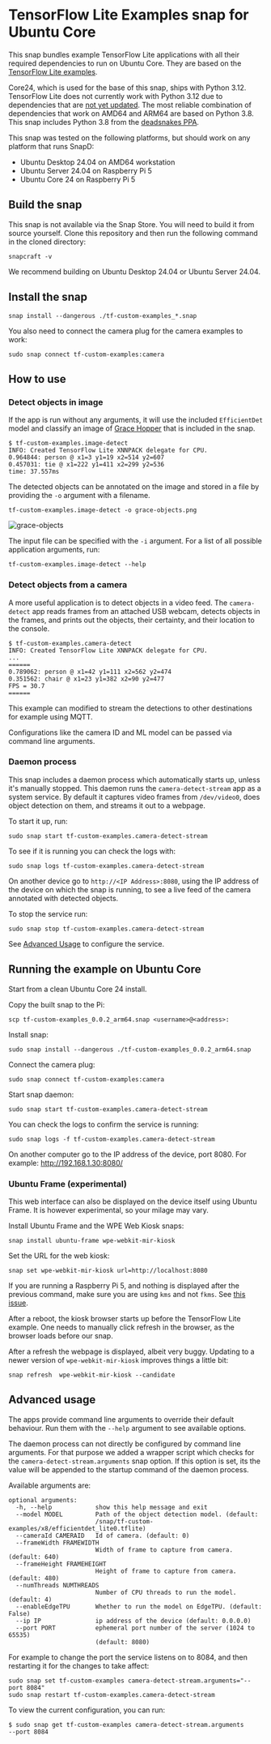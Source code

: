 # TensorFlow Lite Examples snap for Ubuntu Core

This snap bundles example TensorFlow Lite applications with all their required dependencies to run on Ubuntu Core.
They are based on the
[TensorFlow Lite examples](https://github.com/tensorflow/examples/tree/master/lite/examples).

Core24, which is used for the base of this snap, ships with Python 3.12.
TensorFlow Lite does not currently work with Python 3.12 due to dependencies that are [not yet updated](https://github.com/tensorflow/tensorflow/issues/62003).
The most reliable combination of dependencies that work on AMD64 and ARM64 are based on Python 3.8.
This snap includes Python 3.8 from the [deadsnakes PPA](https://launchpad.net/~deadsnakes/+archive/ubuntu/ppa).

This snap was tested on the following platforms, but should work on any platform that runs SnapD:

- Ubuntu Desktop 24.04 on AMD64 workstation
- Ubuntu Server 24.04 on Raspberry Pi 5
- Ubuntu Core 24 on Raspberry Pi 5

## Build the snap

This snap is not available via the Snap Store.
You will need to build it from source yourself.
Clone this repository and then run the following command in the cloned directory:

```
snapcraft -v
```

We recommend building on Ubuntu Desktop 24.04 or Ubuntu Server 24.04.

## Install the snap

```
snap install --dangerous ./tf-custom-examples_*.snap
```

You also need to connect the camera plug for the camera examples to work:

```
sudo snap connect tf-custom-examples:camera
```

## How to use

### Detect objects in image

If the app is run without any arguments, it will use the included `EfficientDet` model and classify an image of [Grace Hopper](https://en.wikipedia.org/wiki/Grace_Hopper) that is included in the snap.

```
$ tf-custom-examples.image-detect
INFO: Created TensorFlow Lite XNNPACK delegate for CPU.
0.964844: person @ x1=3 y1=19 x2=514 y2=607
0.457031: tie @ x1=222 y1=411 x2=299 y2=536
time: 37.557ms
```

The detected objects can be annotated on the image and stored in a file by providing the `-o` argument with a filename.

```
tf-custom-examples.image-detect -o grace-objects.png
```

![grace-objects](../media/grace-objects.png)

The input file can be specified with the `-i` argument. For a list of all possible application arguments, run:

```
tf-custom-examples.image-detect --help
```

### Detect objects from a camera

A more useful application is to detect objects in a video feed. The `camera-detect` app reads frames from an attached USB webcam, detects objects in the frames, and prints out the objects, their certainty, and their location to the console.

```
$ tf-custom-examples.camera-detect
INFO: Created TensorFlow Lite XNNPACK delegate for CPU.
...
======
0.789062: person @ x1=42 y1=111 x2=562 y2=474
0.351562: chair @ x1=23 y1=382 x2=90 y2=477
FPS = 30.7
======
```

This example can modified to stream the detections to other destinations for example using MQTT.

Configurations like the camera ID and ML model can be passed via command line arguments.

### Daemon process

This snap includes a daemon process which automatically starts up, unless it's manually stopped.
This daemon runs the `camera-detect-stream` app as a system service.
By default it captures video frames from `/dev/video0`, does object detection on them, and streams it out to a webpage.

To start it up, run:

```
sudo snap start tf-custom-examples.camera-detect-stream
```

To see if it is running you can check the logs with:

```
sudo snap logs tf-custom-examples.camera-detect-stream
```

On another device go to `http://<IP Address>:8080`, using the IP address of the device on which the snap is running, to see a live feed of the camera annotated with detected objects.

To stop the service run:

```
sudo snap stop tf-custom-examples.camera-detect-stream
```

See [Advanced Usage](#advanced-usage) to configure the service.

## Running the example on Ubuntu Core

Start from a clean Ubuntu Core 24 install.

Copy the built snap to the Pi:

```
scp tf-custom-examples_0.0.2_arm64.snap <username>@<address>:
```

Install snap:

```
sudo snap install --dangerous ./tf-custom-examples_0.0.2_arm64.snap
```

Connect the camera plug:

```
sudo snap connect tf-custom-examples:camera
```

Start snap daemon:

```
sudo snap start tf-custom-examples.camera-detect-stream
```

You can check the logs to confirm the service is running:

```
sudo snap logs -f tf-custom-examples.camera-detect-stream
```

On another computer go to the IP address of the device, port 8080.
For example: http://192.168.1.30:8080/

### Ubuntu Frame (experimental)

This web interface can also be displayed on the device itself using Ubuntu Frame.
It is however experimental, so your milage may vary.

Install Ubuntu Frame and the WPE Web Kiosk snaps:

```
snap install ubuntu-frame wpe-webkit-mir-kiosk
```

Set the URL for the web kiosk:

```
snap set wpe-webkit-mir-kiosk url=http://localhost:8080
```

If you are running a Raspberry Pi 5, and nothing is displayed after the previous command, make sure you are using `kms` and not `fkms`.
See [this issue](https://github.com/canonical/ubuntu-frame/issues/192).

After a reboot, the kiosk browser starts up before the TensorFlow Lite example.
One needs to manually click refresh in the browser, as the browser loads before our snap.

After a refresh the webpage is displayed, albeit very buggy.
Updating to a newer version of `wpe-webkit-mir-kiosk` improves things a little bit:

```
snap refresh  wpe-webkit-mir-kiosk --candidate
```

## Advanced usage

The apps provide command line arguments to override their default behaviour.
Run them with the `--help` argument to see available options.

The daemon process can not directly be configured by command line arguments.
For that purpose we added a wrapper script which checks for the `camera-detect-stream.arguments` snap option.
If this option is set, its the value will be appended to the startup command of the daemon process.

Available arguments are:

```
optional arguments:
  -h, --help            show this help message and exit
  --model MODEL         Path of the object detection model. (default:
                        /snap/tf-custom-examples/x8/efficientdet_lite0.tflite)
  --cameraId CAMERAID   Id of camera. (default: 0)
  --frameWidth FRAMEWIDTH
                        Width of frame to capture from camera. (default: 640)
  --frameHeight FRAMEHEIGHT
                        Height of frame to capture from camera. (default: 480)
  --numThreads NUMTHREADS
                        Number of CPU threads to run the model. (default: 4)
  --enableEdgeTPU       Whether to run the model on EdgeTPU. (default: False)
  --ip IP               ip address of the device (default: 0.0.0.0)
  --port PORT           ephemeral port number of the server (1024 to 65535)
                        (default: 8080)
```

For example to change the port the service listens on to 8084, and then restarting it for the changes to take affect:

```
sudo snap set tf-custom-examples camera-detect-stream.arguments="--port 8084"
sudo snap restart tf-custom-examples.camera-detect-stream
```

To view the current configuration, you can run:

```
$ sudo snap get tf-custom-examples camera-detect-stream.arguments
--port 8084
```
